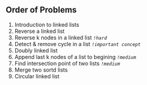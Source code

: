 ## Order of Problems

1. Introduction to linked lists
2. Reverse a linked list
3. Reverse k nodes in a linked list    *`!hard`*
4. Detect & remove cycle in a list    *`!important concept`*
5. Doubly linked list
6. Append last k nodes of a list to begining    *`!medium`*
7. Find intersection point of two lists    *`!medium`*
8. Merge two sortd lists
9. Circular linked list
